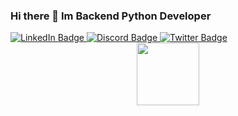 ### Hi there 👋 Im Backend Python Developer
<div id="badges">
  <a href="your-linkedin-URL">
    <img src="https://img.shields.io/badge/telegram-blue?logo=telegram&logoColor=white&style=for-the-badge" alt="LinkedIn Badge"/>
  </a>
  <a href="your-youtube-URL">
    <img src="https://img.shields.io/badge/discord-magenta?logo=discord&logoColor=white&style=for-the-badge" alt="Discord Badge"/>
  </a>
  <a href="your-twitter-URL">
    <img src="https://img.shields.io/badge/Twitter-blue?style=for-the-badge&logo=twitter&logoColor=white" alt="Twitter Badge"/>
  </a>
</div>
<div id="header" align="center">
  <img src="https://media.giphy.com/media/IWiAPmq1HS9QZRu8PT/giphy-downsized-large.gif" width="100"/>
</div>

